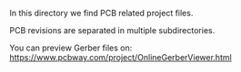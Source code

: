 In this directory we find PCB related project files.

PCB revisions are separated in multiple subdirectories.

You can preview Gerber files on: https://www.pcbway.com/project/OnlineGerberViewer.html
